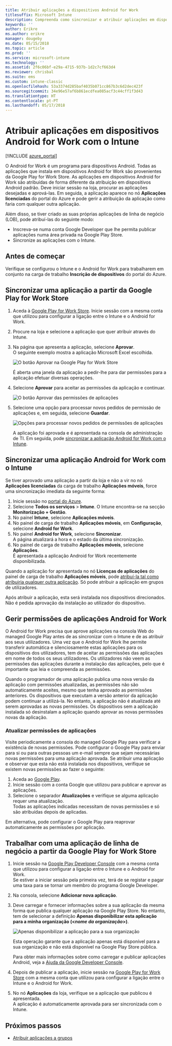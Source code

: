```yaml
---
title: Atribuir aplicações a dispositivos Android for Work
titlesuffix: Microsoft Intune
description: Compreenda como sincronizar e atribuir aplicações em dispositivos Android for Work a partir da Google Play for Work Store.
keywords: ''
author: Erikre
ms.author: erikre
manager: dougeby
ms.date: 05/15/2018
ms.topic: article
ms.prod: ''
ms.service: microsoft-intune
ms.technology: ''
ms.assetid: 2f6c06bf-e29a-4715-937b-1d2c7cf663d4
ms.reviewer: chrisbal
ms.suite: ems
ms.custom: intune-classic
ms.openlocfilehash: 53a3374d285baf4035b071cc867b3c6d2dec423f
ms.sourcegitcommit: 34e96e57af6b861ecdfea085acf3c44cff1f3d43
ms.translationtype: HT
ms.contentlocale: pt-PT
ms.lasthandoff: 05/17/2018
---
```

# <a name="assign-apps-to-android-for-work-devices-with-intune"></a>Atribuir aplicações em dispositivos Android for Work com o Intune

[!INCLUDE [azure_portal](./includes/azure_portal.md)]

O Android for Work é um programa para dispositivos Android. Todas as aplicações que instala em dispositivos Android for Work são provenientes da Google Play for Work Store. As aplicações em dispositivos Android for Work são atribuídas de forma diferente da atribuição em dispositivos Android padrão. Deve iniciar sessão na loja, procurar as aplicações desejadas e aprová-las. Em seguida, a aplicação aparece no nó **Aplicações licenciadas** do portal do Azure e pode gerir a atribuição da aplicação como faria com qualquer outra aplicação.

Além disso, se tiver criado as suas próprias aplicações de linha de negócio (LOB), pode atribuí-las do seguinte modo:
- Inscreva-se numa conta Google Developer que lhe permita publicar aplicações numa área privada na Google Play Store.
- Sincronize as aplicações com o Intune.

## <a name="before-you-start"></a>Antes de começar

Verifique se configurou o Intune e o Android for Work para trabalharem em conjunto na carga de trabalho **Inscrição de dispositivos** do portal do Azure.

## <a name="synchronize-an-app-from-the-google-play-for-work-store"></a>Sincronizar uma aplicação a partir da Google Play for Work Store

1. Aceda à [Google Play for Work Store](https://play.google.com/work). Inicie sessão com a mesma conta que utilizou para configurar a ligação entre o Intune e o Android for Work.
2. Procure na loja e selecione a aplicação que quer atribuir através do Intune.
3. Na página que apresenta a aplicação, selecione **Aprovar**.  
    O seguinte exemplo mostra a aplicação Microsoft Excel escolhida.

    ![O botão Aprovar na Google Play for Work Store](media/approve.png)
    
   É aberta uma janela da aplicação a pedir-lhe para dar permissões para a aplicação efetuar diversas operações. 

4. Selecione **Aprovar** para aceitar as permissões da aplicação e continuar.

    ![O botão Aprovar das permissões de aplicações](media/approve-app-permissions.png)

5. Selecione uma opção para processar novos pedidos de permissão de aplicações e, em seguida, selecione **Guardar**.

    ![Opções para processar novos pedidos de permissões de aplicações](media/approve-app-settings.png)

    A aplicação foi aprovada e é apresentada na consola de administração de TI. Em seguida, pode [sincronizar a aplicação Android for Work com o Intune](apps-add-android-for-work.md#sync-an-android-for-work-app-with-intune). 

## <a name="sync-an-android-for-work-app-with-intune"></a>Sincronizar uma aplicação Android for Work com o Intune

Se tiver aprovado uma aplicação a partir da loja e não a vir no nó **Aplicações licenciadas** da carga de trabalho **Aplicações móveis**, force uma sincronização imediata da seguinte forma:

1. Inicie sessão no [portal do Azure](https://portal.azure.com).
2. Selecione **Todos os serviços** > **Intune**. O Intune encontra-se na secção **Monitorização + Gestão**.
3. No painel **Intune**, selecione **Aplicações móveis**.
4. No painel de carga de trabalho **Aplicações móveis**, em **Configuração**, selecione **Android for Work**.
5. No painel **Android for Work**, selecione **Sincronizar**.  
    A página atualizará a hora e o estado da última sincronização.
6. No painel de carga de trabalho **Aplicações móveis**, selecione **Aplicações**.  
    É apresentada a aplicação Android for Work recentemente disponibilizada.

Quando a aplicação for apresentada no nó **Licenças de aplicações** do painel de carga de trabalho **Aplicações móveis**, pode [atribuí-la tal como atribuiria qualquer outra aplicação](/intune-azure/manage-apps/deploy-apps). Só pode atribuir a aplicação em grupos de utilizadores.

Após atribuir a aplicação, esta será instalada nos dispositivos direcionados. Não é pedida aprovação da instalação ao utilizador do dispositivo.

## <a name="manage-android-for-work-app-permissions"></a>Gerir permissões de aplicações Android for Work
O Android for Work precisa que aprove aplicações na consola Web do managed Google Play antes de as sincronizar com o Intune e de as atribuir aos seus utilizadores. Uma vez que o Android for Work lhe permite transferir automática e silenciosamente estas aplicações para os dispositivos dos utilizadores, tem de aceitar as permissões das aplicações em nome de todos os seus utilizadores. Os utilizadores não veem as permissões das aplicações durante a instalação das aplicações, pelo que é importante que leia e compreenda as permissões.

Quando o programador de uma aplicação publica uma nova versão da aplicação com permissões atualizadas, as permissões não são automaticamente aceites, mesmo que tenha aprovado as permissões anteriores. Os dispositivos que executam a versão anterior da aplicação podem continuar a utilizá-la. No entanto, a aplicação não é atualizada até serem aprovadas as novas permissões. Os dispositivos sem a aplicação instalada só desinstalam a aplicação quando aprovar as novas permissões novas da aplicação.

### <a name="update-app-permissions"></a>Atualizar permissões de aplicações

Visite periodicamente a consola do managed Google Play para verificar a existência de novas permissões. Pode configurar o Google Play para enviar para si ou para outras pessoas um e-mail sempre que sejam necessárias novas permissões para uma aplicação aprovada. Se atribuir uma aplicação e observar que esta não está instalada nos dispositivos, verifique se existem novas permissões ao fazer o seguinte:

1. Aceda ao [Google Play](http://play.google.com/work).
2. Inicie sessão com a conta Google que utilizou para publicar e aprovar as aplicações.
3. Selecione o separador **Atualizações** e verifique se alguma aplicação requer uma atualização.  
    Todas as aplicações indicadas necessitam de novas permissões e só são atribuídas depois de aplicadas.

Em alternativa, pode configurar o Google Play para reaprovar automaticamente as permissões por aplicação. 

## <a name="working-with-a-line-of-business-app-from-the-google-play-for-work-store"></a>Trabalhar com uma aplicação de linha de negócio a partir da Google Play for Work Store

1. Inicie sessão na [Google Play Developer Console](https://play.google.com/apps/publish) com a mesma conta que utilizou para configurar a ligação entre o Intune e o Android for Work.  
    Se estiver a iniciar sessão pela primeira vez, terá de se registar e pagar uma taxa para se tornar um membro do programa Google Developer.
2. Na consola, selecione **Adicionar nova aplicação**.
3. Deve carregar e fornecer informações sobre a sua aplicação da mesma forma que publica qualquer aplicação na Google Play Store. No entanto, tem de selecionar a definição **Apenas disponibilizar esta aplicação para a minha organização (<*nome da organização*>)**.

    ![Apenas disponibilizar a aplicação para a sua organização](media/restrict.png)

    Esta operação garante que a aplicação apenas está disponível para a sua organização e não está disponível na Google Play Store pública.

    Para obter mais informações sobre como carregar e publicar aplicações Android, veja a [Ajuda da Google Developer Console](https://support.google.com/googleplay/android-developer/answer/113469).
4. Depois de publicar a aplicação, inicie sessão na [Google Play for Work Store](https://play.google.com/work) com a mesma conta que utilizou para configurar a ligação entre o Intune e o Android for Work.
5. No nó **Aplicações** da loja, verifique se a aplicação que publicou é apresentada.  
    A aplicação é automaticamente aprovada para ser sincronizada com o Intune.

## <a name="next-steps"></a>Próximos passos

- [Atribuir aplicações a grupos](apps-deploy.md) 

